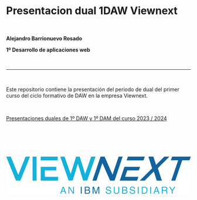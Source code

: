 # Presentacion dual 1DAW Viewnext

<br> 

**Alejandro Barrionuevo Rosado**  

**1º Desarrollo de aplicaciones web**

<br> 
<hr>
<br> 

Este repositorio contiene la presentación del periodo de dual del primer curso del ciclo formativo de DAW en la empresa Viewnext.

<br> 

[Presentaciones duales de 1º DAW y 1º DAM del curso 2023 / 2024](https://github.com/CPIFPAlanTuring/presentaciones-duales-dam1-daw1-2024)

<br> <br> <br> <br>


[![](/img/viewnext.png)](https://www.viewnext.com/)


